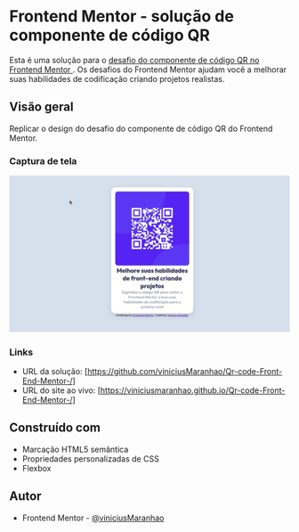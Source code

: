 #  Frontend Mentor - solução de componente de código QR

Esta é uma solução para o [ desafio do componente de código QR no Frontend Mentor ](https://www.frontendmentor.io/challenges/qr-code-component-iux_sIO_H). Os desafios do Frontend Mentor ajudam você a melhorar suas habilidades de codificação criando projetos realistas.

##  Visão geral
Replicar o design do desafio do componente de código QR do Frontend Mentor.

###  Captura de tela

![](./images/QRCODE.gif)

###  Links

- URL da solução: [https://github.com/viniciusMaranhao/Qr-code-Front-End-Mentor-/]
- URL do site ao vivo: [https://viniciusmaranhao.github.io/Qr-code-Front-End-Mentor-/]

##  Construído com
- Marcação HTML5 semântica
- Propriedades personalizadas de CSS
- Flexbox

##  Autor
- Frontend Mentor - [ @viniciusMaranhao ](https://www.frontendmentor.io/profile/viniciusMaranhao)
